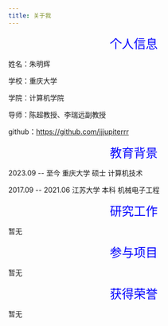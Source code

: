 ```yaml
---
title: 关于我
---
```




<center><font face="黑体" color=blue size=5>个人信息</font></center>

姓名：朱明辉

学校：重庆大学

学院：计算机学院

导师：陈超教授、李瑞远副教授

github：https://github.com/jjjupiterrr

<center><font face="黑体" color=blue size=5>教育背景</font></center>

2023.09 -- 至今          重庆大学  硕士  计算机技术

2017.09 -- 2021.06	江苏大学  本科  机械电子工程

<center><font face="黑体" color=blue size=5>研究工作</font></center>

暂无

<center><font face="黑体" color=blue size=5>参与项目</font></center>

暂无

<center><font face="黑体" color=blue size=5>获得荣誉</font></center>

暂无